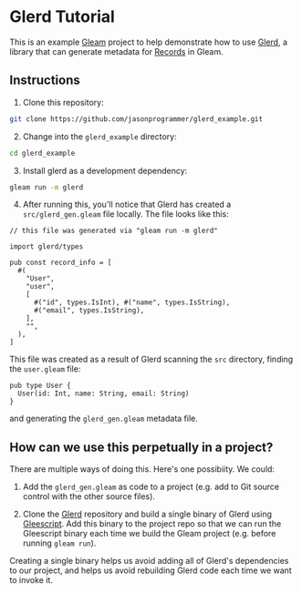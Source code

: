 # Glerd Tutorial

This is an example [Gleam](https://gleam.run/) project to help demonstrate how
to use [Glerd](https://github.com/darky/glerd), a library that can generate
metadata for [Records](https://tour.gleam.run/data-types/records/) in Gleam.

## Instructions

1. Clone this repository:

```bash
git clone https://github.com/jasonprogrammer/glerd_example.git
```

2. Change into the `glerd_example` directory:

```bash
cd glerd_example
```

3. Install glerd as a development dependency:

```bash
gleam run -m glerd
```

4. After running this, you'll notice that Glerd has created a
`src/glerd_gen.gleam` file locally. The file looks like this:

```gleam
// this file was generated via "gleam run -m glerd"

import glerd/types

pub const record_info = [
  #(
    "User",
    "user",
    [
      #("id", types.IsInt), #("name", types.IsString),
      #("email", types.IsString),
    ],
    "",
  ),
]
```

This file was created as a result of Glerd scanning the `src` directory,
finding the `user.gleam` file:

```gleam
pub type User {
  User(id: Int, name: String, email: String)
}
```

and generating the `glerd_gen.gleam` metadata file.

## How can we use this perpetually in a project?

There are multiple ways of doing this. Here's one possibiity. We could:

1. Add the `glerd_gen.gleam` as code to a project (e.g. add to Git source
control with the other source files).

2. Clone the [Glerd](https://github.com/darky/glerd) repository and build a
single binary of Glerd using [Gleescript](https://hexdocs.pm/gleescript/).
Add this binary to the project repo so that we can run the Gleescript binary
each time we build the Gleam project (e.g. before running `gleam run`).

Creating a single binary helps us avoid adding all of Glerd's dependencies to
our project, and helps us avoid rebuilding Glerd code each time we want to
invoke it.

